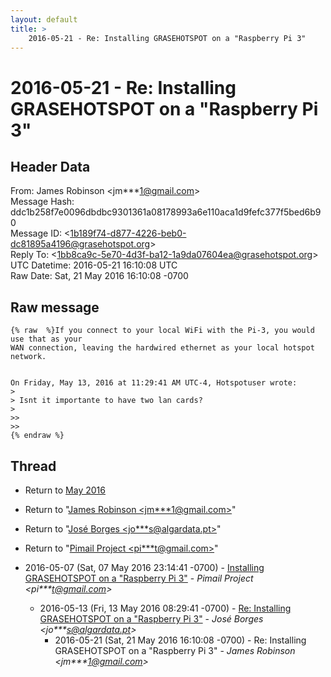 ```yaml
---
layout: default
title: >
    2016-05-21 - Re: Installing GRASEHOTSPOT on a "Raspberry Pi 3"
---
```


# 2016-05-21 - Re: Installing GRASEHOTSPOT on a "Raspberry Pi 3"

## Header Data

From: James Robinson \<jm***1@gmail.com\><br>
Message Hash: ddc1b258f7e0096dbdbc9301361a08178993a6e110aca1d9fefc377f5bed6b90<br>
Message ID: \<1b189f74-d877-4226-beb0-dc81895a4196@grasehotspot.org\><br>
Reply To: \<1bb8ca9c-5e70-4d3f-ba12-1a9da07604ea@grasehotspot.org\><br>
UTC Datetime: 2016-05-21 16:10:08 UTC<br>
Raw Date: Sat, 21 May 2016 16:10:08 -0700<br>

## Raw message

```
{% raw  %}If you connect to your local WiFi with the Pi-3, you would use that as your 
WAN connection, leaving the hardwired ethernet as your local hotspot 
network.


On Friday, May 13, 2016 at 11:29:41 AM UTC-4, Hotspotuser wrote:
>
> Isnt it importante to have two lan cards?
>
>>
>>  
{% endraw %}
```

## Thread

+ Return to [May 2016](/archive/2016/05)

+ Return to "[James Robinson <jm***1<span>@</span>gmail.com>](/authors/jm___1_at_gmail_com)"
+ Return to "[José Borges <jo***s<span>@</span>algardata.pt>](/authors/jo___s_at_algardata_pt)"
+ Return to "[Pimail Project <pi***t<span>@</span>gmail.com>](/authors/pi___t_at_gmail_com)"

+ 2016-05-07 (Sat, 07 May 2016 23:14:41 -0700) - [Installing GRASEHOTSPOT on a "Raspberry Pi 3"](/archive/2016/05/c3b9084480e283b3b7aa9d81a456ae8646daf0f755fd7bc0516546939f239b4f) - _Pimail Project \<pi***t@gmail.com\>_
  + 2016-05-13 (Fri, 13 May 2016 08:29:41 -0700) - [Re: Installing GRASEHOTSPOT on a "Raspberry Pi 3"](/archive/2016/05/d5ea4ba4b664a01aeab8c5fef4675523d44778377333dd7db451bcba1ec06593) - _José Borges \<jo***s@algardata.pt\>_
    + 2016-05-21 (Sat, 21 May 2016 16:10:08 -0700) - Re: Installing GRASEHOTSPOT on a "Raspberry Pi 3" - _James Robinson \<jm***1@gmail.com\>_

